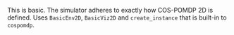 This is basic. The simulator adheres to exactly how
COS-POMDP 2D is defined. Uses `BasicEnv2D`, `BasicViz2D` and `create_instance`
that is built-in to `cospomdp`.
